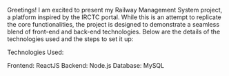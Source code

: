 Greetings! I am excited to present my Railway Management System project, a platform inspired by the IRCTC portal. While this is an attempt to replicate the core functionalities, the project is designed to demonstrate a seamless blend of front-end and back-end technologies. Below are the details of the technologies used and the steps to set it up:

Technologies Used:

Frontend: ReactJS
Backend: Node.js
Database: MySQL
